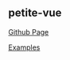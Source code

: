 ## petite-vue
[Github Page](https://github.com/vuejs/petite-vue)

[Examples](https://github.com/vuejs/petite-vue/tree/main/examples)
